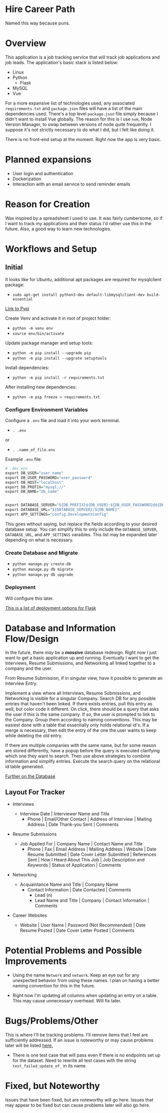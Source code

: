 # Hire Career Path

Named this way because puns.

# Overview

This application is a job tracking service that will track job applications and job leads. The application's basic stack is listed below:

* Linux
* Python
  * Flask
* MySQL
* Vue

For a more expansive list of technologies used, any associated `requirements.txt` and `package.json` files will have a list of the main dependencies used. There's a top level `package.json` file simply because I didn't want to install Vue globally. The reason for this is I use `nvm`, Node Version Manager, to swap between versions of node quite frequently. I suppose it's not strictly necessary to do what I did, but I felt like doing it.

There is no front-end setup at the moment. Right now the app is very basic.

# Planned expansions

* User login and authentication
* Dockerization
* Interaction with an email service to send reminder emails

# Reason for Creation

Was inspired by a spreadsheet I used to use. It was fairly cumbersome, so if I want to track my applications and their status I'd rather use this in the future. Also, a good way to learn new technologies.

# Workflows and Setup

## Initial

It looks like for Ubuntu, additional apt packages are required for mysqlclient package:


* `sudo apt-get install python3-dev default-libmysqlclient-dev build-essential`

[Link to Pypi](https://pypi.org/project/mysqlclient/)

Create Venv and activate it in root of project folder:

* `python -m venv env`
* `source env/bin/activate`

Update package manager and setup tools:

* `python -m pip install --upgrade pip`
* `python -m pip install --upgrate setuptools`

Install dependencies:

* `python -m pip install -r requirements.txt`

After installing new dependencies:

* `python -m pip freeze > requirements.txt`

### Configure Environment Variables

Configure a `.env` file and load it into your work terminal. 

* `. .env`

or 

* `. .name_of_file.env`

Example `.env` file:

```r (bash)
# .dev.env
export DB_USER="user_name"
export DB_USER_PASSWORD="user_password"
export DB_HOST="localhost"
export DB_PREFIX="mysql://"
export DB_NAME="db_name"


export DATABASE_SERVER="${DB_PREFIX}${DB_USER}:${DB_USER_PASSWORD}@${DB_HOST}"
export DATABASE_URL="${DATABASE_SERVER}/${DB_NAME}"
export APP_SETTINGS="config.DevelopmentConfig"
```

This goes without saying, but replace the fields according to your desired database setup. You can simplify this to only include the `DATABASE_SERVER`, `DATABASE_URL`, and `APP_SETTINGS` varaibles. This list may be expanded later depending on what is necessary.

### Create Database and Migrate

* `python manage.py create-db`
* `python manage.py db migrate`
* `python manage.py db upgrade`

### Deployment

Will configure this later.

[This is a list of deployment options for Flask](https://flask.palletsprojects.com/en/master/deploying/)

# Database and Information Flow/Design

In the future, there *may* be a ***massive*** database redesign. Right now I just want to get a basic application up and running. Eventually I want to get the Interviews, Resume Submissions, and Networking all linked together to a company and the user.

From Resume Submission, if in singular view, have it possible to generate an Interview Entry.

Implement a view where all Interviews, Resume Submissions, and Networking is visible for a singular Company. Search DB for any possible entries that haven't been linked. If there exists entries, pull this entry as well, but color code it different. On click, there should be a query that asks the user if this is the same company. If so, the user is prompted to link to the Company. Group them according to naming conventions. This may be easiest done with a table that essentially only holds relational id's. If a merge is necessary, then edit the entry of the one the user wants to keep while deleting the old entry.

If there are multiple companies with the same name, but for some reason are stored differently, have a popup before the query is executed clarifying which one they want to search. Then use above strategies to combine information and simplify entries. Execute the search query on the relational id table generated.

[Further on the Database](./docs/DATABASE.md)



## Layout For Tracker

* Interviews
  * Interview Date | Interviewer Name and Title
    * Phone | Email/Other Contact | Address of Interview | Mailing Address | Date Thank-you Sent | Comments

* Resume Submissions
  * Job Applied For | Company Name | Contact Name and Title
    * Phone | Fax | Email Address | Mailing Address | Website | Date Resume Submitted | Date Cover Letter Submitted | References Sent | How I Heard About This Job | Job Description and Keywords | Status of Application | Comments

* Networking
  * Acquaintance Name and Title | Company Name
    * Contact Information | Date Contacted | Comments
      * Lead (n)  
      * Lead Name and Title | Company | Contact Information | Comments

* Career Websites
  * Website | User Name | Password (Not Recommended) | Date Resume Posted | Date Cover Letter Posted | Comments



# Potential Problems and Possible Improvements

* Using the name `Network` and `network`. Keep an eye out for any unexpected behavior from using these names. I plan on having a better naming convention for this in the future.

* Right now I'm updating all columns when updating an entry on a table. This may cause unnecessary overhead. Will fix later.

# Bugs/Problems/Other

This is where I'll be tracking problems. I'll remove items that I feel are sufficiently addressed. If an issue is noteworthy or may cause problems later will be listed [here.](#Fixed,%20but%20Noteworthy)

* There is one test case that will pass even if there is no endpoints set up for the dataset. Need to rewrite all test cases with the string `test_failed_update_of_` in its name.

# Fixed, but Noteworthy

Issues that have been fixed, but are noteworthy will go here. Issues that may appear to be fixed but can cause problems later will also go here.